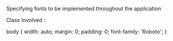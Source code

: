 Specifying fonts to be implemented throughout the application 

Class Involved :

body {
     width: auto;
     margin: 0;
     padding: 0;
     font-family: 'Roboto';
}
    
    
